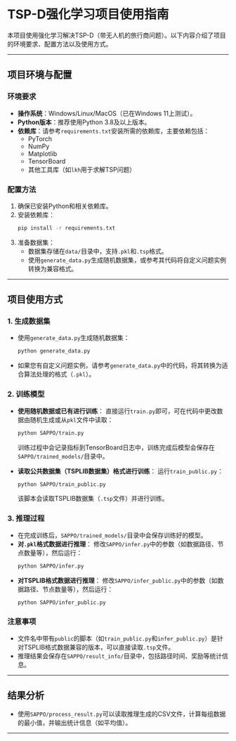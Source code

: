 # TSP-D强化学习项目使用指南

本项目使用强化学习解决TSP-D（带无人机的旅行商问题）。以下内容介绍了项目的环境要求、配置方法以及使用方式。

---

## 项目环境与配置

### 环境要求
- **操作系统**：Windows/Linux/MacOS（已在Windows 11上测试）。
- **Python版本**：推荐使用Python 3.8及以上版本。
- **依赖库**：请参考`requirements.txt`安装所需的依赖库，主要依赖包括：
  - PyTorch
  - NumPy
  - Matplotlib
  - TensorBoard
  - 其他工具库（如`lkh`用于求解TSP问题）

### 配置方法
1. 确保已安装Python和相关依赖库。
2. 安装依赖库：
   ```bash
   pip install -r requirements.txt
   ```
3. 准备数据集：
   - 数据集存储在`data/`目录中，支持`.pkl`和`.tsp`格式。
   - 使用`generate_data.py`生成随机数据集，或参考其代码将自定义问题实例转换为兼容格式。

---

## 项目使用方式

### 1. 生成数据集
- 使用`generate_data.py`生成随机数据集：
  ```bash
  python generate_data.py
  ```
- 如果您有自定义问题实例，请参考`generate_data.py`中的代码，将其转换为适合算法处理的格式（`.pkl`）。

### 2. 训练模型
- **使用随机数据或已有进行训练**：
  直接运行`train.py`即可，可在代码中更改数据由随机生成或从`pkl`文件中读取：
  ```bash
  python SAPPO/train.py
  ```
  训练过程中会记录指标到TensorBoard日志中，训练完成后模型会保存在`SAPPO/trained_models/`目录中。

- **读取公共数据集（TSPLIB数据集）格式进行训练**：
  运行`train_public.py`：
  ```bash
  python SAPPO/train_public.py
  ```
  该脚本会读取TSPLIB数据集（`.tsp`文件）并进行训练。

### 3. 推理过程
- 在完成训练后，`SAPPO/trained_models/`目录中会保存训练好的模型。
- **对`.pkl`格式数据进行推理**：
  修改`SAPPO/infer.py`中的参数（如数据路径、节点数量等），然后运行：
  ```bash
  python SAPPO/infer.py
  ```
- **对TSPLIB格式数据进行推理**：
  修改`SAPPO/infer_public.py`中的参数（如数据路径、节点数量等），然后运行：
  ```bash
  python SAPPO/infer_public.py
  ```

### 注意事项
- 文件名中带有`public`的脚本（如`train_public.py`和`infer_public.py`）是针对TSPLIB格式数据兼容的版本，可以直接读取`.tsp`文件。
- 推理结果会保存在`SAPPO/result_info/`目录中，包括路径时间、奖励等统计信息。

---

## 结果分析

- 使用`SAPPO/process_result.py`可以读取推理生成的CSV文件，计算每组数据的最小值，并输出统计信息（如平均值）。

---